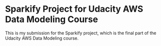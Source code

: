 # Sparkify Project for Udacity AWS Data Modeling Course

This is my submission for the Sparkify project, which
is the final part of the Udacity AWS Data Modeling
course.
